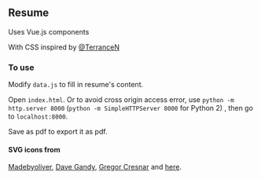 ## Resume

Uses Vue.js components

With CSS inspired by [@TerranceN](https://eat.sleep.build/Resume/)


### To use

Modify ```data.js``` to fill in resume's content. 

Open ```index.html```. Or to avoid cross origin access error, use ```python -m http.server 8000``` (```python -m SimpleHTTPServer 8000``` for Python 2) , then go to ```localhost:8000```. 

Save as pdf to export it as pdf. 


#### SVG icons from 

[Madebyoliver](http://www.flaticon.com/authors/madebyoliver), [Dave Gandy](http://www.flaticon.com/authors/dave-gandy), [Gregor Cresnar](http://www.flaticon.com/authors/gregor-cresnar) and [here](https://github.com/danleech/simple-icons/tree/gh-pages/icons). 
